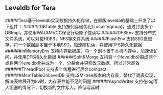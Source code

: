 Leveldb for Tera
-----
#####Tera基于leveldb实现数据持久化存储，在原版leveldb的基础上开发了以下组件：
######DBTable
    支持按列存储优化(Localitygroup)，通过封装多个DBImpl，并使用WAL&MVCC保证行级原子性读写
######DFSEnv
    支持分布式文件系统，可以对接HDFS，NFS等文件系统
######FlashEnv
    支持SSD盘缓存，将一个数据副本置于本地SSD，加速随机读，并使用DFS持久化数据
######InMemoryEnv
    支持内存数据库，将一个副本置于本机内存中，加速读访问，并使用DFS持久化数据
######Split&Merge
    支持将一个leveldb分裂成两个或将两个leveldb合并成为一个，分裂合并只修改元数据，所以非常高效
######ThreadPool
    支持多个线程进行后台compact
######MemTableOnLevelDB
    支持LSM-tree版本的内存表，替代了跳表实现，解决表格展开为kv时，内存表性能不足的问题
######AsyncWriter
    支持在log写入阻塞的情况下，切换新的文件写入，降低写延时
